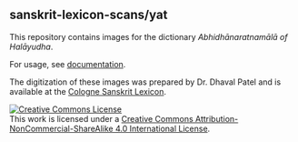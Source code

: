 ## sanskrit-lexicon-scans/yat

This repository contains images for the dictionary *Abhidhānaratnamālā of Halāyudha*.

For usage, see [documentation](https://github.com/sanskrit-lexicon-scans/documentation).

The digitization of these images was prepared by Dr. Dhaval Patel and
is available at the [Cologne Sanskrit Lexicon](https://www.sanskrit-lexicon.uni-koeln.de/).

<a rel="license" href="http://creativecommons.org/licenses/by-nc-sa/4.0/"><img alt="Creative Commons License" style="border-width:0" src="https://i.creativecommons.org/l/by-nc-sa/4.0/88x31.png" /></a><br />This work is licensed under a <a rel="license" href="http://creativecommons.org/licenses/by-nc-sa/4.0/">Creative Commons Attribution-NonCommercial-ShareAlike 4.0 International License</a>.
